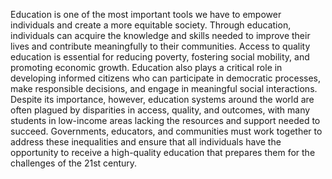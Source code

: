 Education is one of the most important tools we have to empower individuals and create a more equitable society. Through education, individuals can acquire the knowledge and skills needed to improve their lives and contribute meaningfully to their communities. Access to quality education is essential for reducing poverty, fostering social mobility, and promoting economic growth. Education also plays a critical role in developing informed citizens who can participate in democratic processes, make responsible decisions, and engage in meaningful social interactions. Despite its importance, however, education systems around the world are often plagued by disparities in access, quality, and outcomes, with many students in low-income areas lacking the resources and support needed to succeed. Governments, educators, and communities must work together to address these inequalities and ensure that all individuals have the opportunity to receive a high-quality education that prepares them for the challenges of the 21st century.
